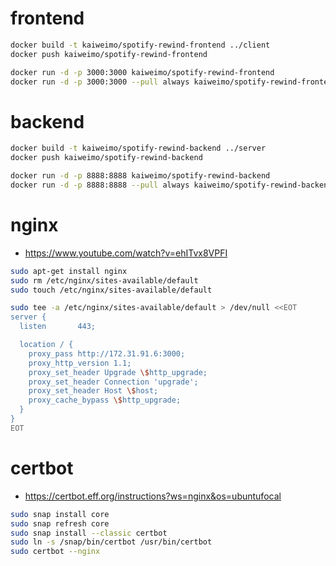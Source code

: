# frontend
```Bash
docker build -t kaiweimo/spotify-rewind-frontend ../client
docker push kaiweimo/spotify-rewind-frontend

docker run -d -p 3000:3000 kaiweimo/spotify-rewind-frontend
docker run -d -p 3000:3000 --pull always kaiweimo/spotify-rewind-frontend
```

# backend
```Bash
docker build -t kaiweimo/spotify-rewind-backend ../server
docker push kaiweimo/spotify-rewind-backend

docker run -d -p 8888:8888 kaiweimo/spotify-rewind-backend
docker run -d -p 8888:8888 --pull always kaiweimo/spotify-rewind-backend
```

# nginx
- https://www.youtube.com/watch?v=ehITvx8VPFI
```Bash
sudo apt-get install nginx
sudo rm /etc/nginx/sites-available/default
sudo touch /etc/nginx/sites-available/default

sudo tee -a /etc/nginx/sites-available/default > /dev/null <<EOT
server {
  listen       443;

  location / {
    proxy_pass http://172.31.91.6:3000;
    proxy_http_version 1.1;
    proxy_set_header Upgrade \$http_upgrade;
    proxy_set_header Connection 'upgrade';
    proxy_set_header Host \$host;
    proxy_cache_bypass \$http_upgrade;
  }
}
EOT
```

# certbot
- https://certbot.eff.org/instructions?ws=nginx&os=ubuntufocal
```Bash
sudo snap install core
sudo snap refresh core
sudo snap install --classic certbot
sudo ln -s /snap/bin/certbot /usr/bin/certbot
sudo certbot --nginx
```
